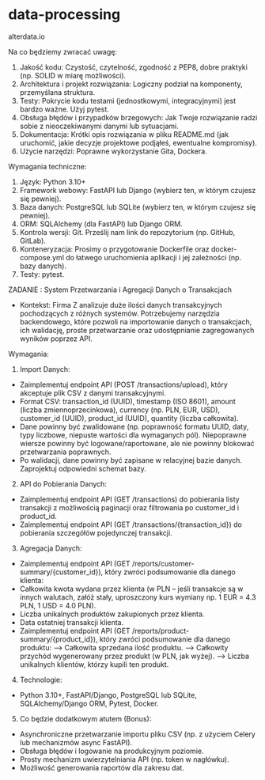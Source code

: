 # data-processing
alterdata.io


Na co będziemy zwracać uwagę:

1. Jakość kodu: Czystość, czytelność, zgodność z PEP8, dobre praktyki (np. SOLID w miarę możliwości).
2. Architektura i projekt rozwiązania: Logiczny podział na komponenty, przemyślana struktura.
3. Testy: Pokrycie kodu testami (jednostkowymi, integracyjnymi) jest bardzo ważne. Użyj pytest.
4. Obsługa błędów i przypadków brzegowych: Jak Twoje rozwiązanie radzi sobie z nieoczekiwanymi danymi lub sytuacjami.
5. Dokumentacja: Krótki opis rozwiązania w pliku README.md (jak uruchomić, jakie decyzje projektowe podjąłeś, ewentualne kompromisy).
6. Użycie narzędzi: Poprawne wykorzystanie Gita, Dockera.

Wymagania techniczne:

1. Język: Python 3.10+
2. Framework webowy: FastAPI lub Django (wybierz ten, w którym czujesz się pewniej).
3. Baza danych: PostgreSQL lub SQLite (wybierz ten, w którym czujesz się pewniej).
4. ORM: SQLAlchemy (dla FastAPI) lub Django ORM.
5. Kontrola wersji: Git. Prześlij nam link do repozytorium (np. GitHub, GitLab).
6. Konteneryzacja: Prosimy o przygotowanie Dockerfile oraz docker-compose.yml do łatwego uruchomienia aplikacji i jej zależności (np. bazy danych).
7. Testy: pytest.

ZADANIE : System Przetwarzania i Agregacji Danych o Transakcjach
- Kontekst: Firma Z analizuje duże ilości danych transakcyjnych pochodzących z różnych systemów. Potrzebujemy narzędzia backendowego, które pozwoli na importowanie danych o transakcjach, ich walidację, proste przetwarzanie oraz udostępnianie zagregowanych wyników poprzez API.

Wymagania:
1. Import Danych:
- Zaimplementuj endpoint API (POST /transactions/upload), który akceptuje plik CSV z danymi transakcyjnymi.
- Format CSV: transaction_id (UUID), timestamp (ISO 8601), amount (liczba zmiennoprzecinkowa), currency (np. PLN, EUR, USD), customer_id (UUID), product_id (UUID), quantity (liczba całkowita).
- Dane powinny być zwalidowane (np. poprawność formatu UUID, daty, typy liczbowe, niepuste wartości dla wymaganych pól). Niepoprawne wiersze powinny być logowane/raportowane, ale nie powinny blokować przetwarzania poprawnych.
- Po walidacji, dane powinny być zapisane w relacyjnej bazie danych. Zaprojektuj odpowiedni schemat bazy.

2. API do Pobierania Danych:
- Zaimplementuj endpoint API (GET /transactions) do pobierania listy transakcji z możliwością paginacji oraz filtrowania po customer_id i product_id.
- Zaimplementuj endpoint API (GET /transactions/{transaction_id}) do pobierania szczegółów pojedynczej transakcji.

3. Agregacja Danych:
- Zaimplementuj endpoint API (GET /reports/customer-summary/{customer_id}), który zwróci podsumowanie dla danego klienta:
- Całkowita kwota wydana przez klienta (w PLN – jeśli transakcje są w innych walutach, załóż stały, uproszczony kurs wymiany np. 1 EUR = 4.3 PLN, 1 USD = 4.0 PLN).
- Liczba unikalnych produktów zakupionych przez klienta.
- Data ostatniej transakcji klienta.
- Zaimplementuj endpoint API (GET /reports/product-summary/{product_id}), który zwróci podsumowanie dla danego produktu:
--> Całkowita sprzedana ilość produktu.
--> Całkowity przychód wygenerowany przez produkt (w PLN, jak wyżej).
--> Liczba unikalnych klientów, którzy kupili ten produkt.

4. Technologie:
- Python 3.10+, FastAPI/Django, PostgreSQL lub SQLite, SQLAlchemy/Django ORM, Pytest, Docker.

5. Co będzie dodatkowym atutem (Bonus):
- Asynchroniczne przetwarzanie importu pliku CSV (np. z użyciem Celery lub mechanizmów async FastAPI).
- Obsługa błędów i logowanie na produkcyjnym poziomie.
- Prosty mechanizm uwierzytelniania API (np. token w nagłówku).
- Możliwość generowania raportów dla zakresu dat.